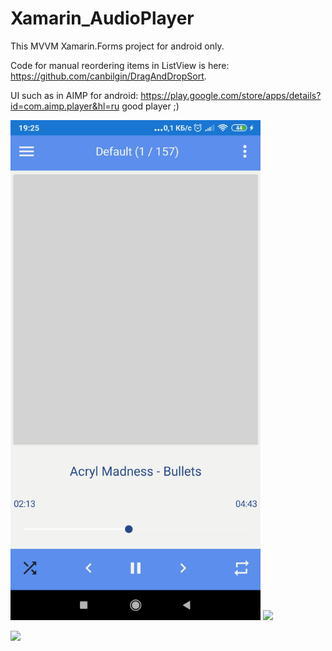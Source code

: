 # Xamarin_AudioPlayer
 
 This MVVM Xamarin.Forms project for android only.
 
 Code for manual reordering items in ListView is here: https://github.com/canbilgin/DragAndDropSort. 
 
 UI such as in AIMP for android: https://play.google.com/store/apps/details?id=com.aimp.player&hl=ru good player ;)
  
  <img src="https://github.com/Enotski/xAudioPlayer/blob/master/Screenshots/1.jpg" width="400">    <img src="https://github.com/Enotski/xAudioPlayer/blob/master/Screenshots/2.png" width="400">   
  
  <img src="https://github.com/Enotski/xAudioPlayer/blob/master/Screenshots/3.png" width="1000">
